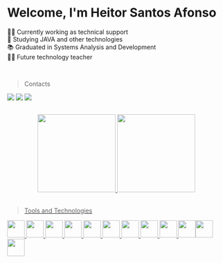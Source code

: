 <!-- https://docs.pipz.com/central-de-ajuda/learning-center/guia-basico-de-markdown#open -->
# Welcome, I'm Heitor Santos Afonso
<!--https://emojipedia.org/-->
👨‍💻 Currently working as technical support <br><!-- Atualmente trabalhando como suporte tecnico -->
🌱 Studying JAVA and other technologies <br><!-- Estudando JAVA e outras tecnologias  -->
📚 Graduated in Systems Analysis and Development <br><!-- Formado em Analise e Desenvolvimento de Sistemas -->
👨‍🏫 Future technology teacher <br><!-- Futuro professor de tecnologia -->

<br>

> Contacts <!-- Contatos -->
<!-- https://dev.to/envoy_/150-badges-for-github-pnk -->
<a href="https://instagram.com/_heitor.afonso" target="_blank"><img src="https://img.shields.io/badge/-Instagram-%23E4405F?style=for-the-badge&logo=instagram&logoColor=white" target="_blank"></a> 
<a href = "mailto:heitor052000@gmail.com"><img src="https://img.shields.io/badge/Gmail-D14836?style=for-the-badge&logo=gmail&logoColor=white" target="_blank"></a>
<a href="https://www.linkedin.com/in/heitor-santos-afonso" target="_blank"><img src="https://img.shields.io/badge/-LinkedIn-%230077B5?style=for-the-badge&logo=linkedin&logoColor=white" target="_blank"></a>
##
<!--https://github.com/anuraghazra/github-readme-stats-->
<div align="center">
  <a href="https://github.com/heitorsafonso">
  <img height="180em" src="https://github-readme-stats.vercel.app/api/top-langs/?username=heitorsafonso&layout=compact&langs_count=7&theme=github_dark"/>
  <img height="180em" src="https://github-readme-stats.vercel.app/api?username=heitorsafonso&show_icons=true&theme=github_dark&include_all_commits=true&count_private=true"/>
</div>
 
<br>
  
> Tools and Technologies <!-- Ferramentas e Tecnologias -->
<!-- https://devicon.dev/ -->
<img src="https://cdn.jsdelivr.net/gh/devicons/devicon/icons/c/c-original.svg" width="40" height="40"/> <img src="https://cdn.jsdelivr.net/gh/devicons/devicon/icons/cplusplus/cplusplus-original.svg" width="40" height="40"/> <img src="https://cdn.jsdelivr.net/gh/devicons/devicon/icons/git/git-original.svg" width="40" height="40"/> <img src="https://cdn.jsdelivr.net/gh/devicons/devicon/icons/html5/html5-original.svg" width="40" height="40"/> <img src="https://cdn.jsdelivr.net/gh/devicons/devicon/icons/css3/css3-original.svg" width="40" height="40"/>  <img src="https://cdn.jsdelivr.net/gh/devicons/devicon/icons/javascript/javascript-original.svg" width="40" height="40"/> <img src="https://cdn.jsdelivr.net/gh/devicons/devicon/icons/dart/dart-original.svg" width="40" height="40"/> <img src="https://cdn.jsdelivr.net/gh/devicons/devicon/icons/flutter/flutter-original.svg" width="40" height="40"/> <img src="https://cdn.jsdelivr.net/gh/devicons/devicon/icons/python/python-original.svg" width="40" height="40"/> <img src="https://cdn.jsdelivr.net/gh/devicons/devicon/icons/java/java-original.svg" width="40" height="40"/><img src="https://cdn.jsdelivr.net/gh/devicons/devicon/icons/linux/linux-original.svg" width="40" height="40"/> <img src="https://cdn.jsdelivr.net/gh/devicons/devicon/icons/figma/figma-original.svg" width="40" height="40"/>
